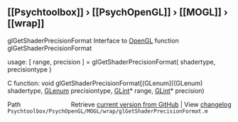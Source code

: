 ## [[Psychtoolbox]] &#8250; [[PsychOpenGL]] &#8250; [[MOGL]] &#8250; [[wrap]]

glGetShaderPrecisionFormat  Interface to [OpenGL](OpenGL) function glGetShaderPrecisionFormat  
  
usage:  [ range, precision ] = glGetShaderPrecisionFormat( shadertype, precisiontype )  
  
C function:  void glGetShaderPrecisionFormat[(GLenum]((GLenum) shadertype, [GLenum](GLenum) precisiontype, [GLint](GLint)\* range, [GLint](GLint)\* precision)  




<div class="code_header" style="text-align:right;">
  <span style="float:left;">Path&nbsp;&nbsp;</span> <span class="counter">Retrieve <a href=
  "https://raw.github.com/Psychtoolbox-3/Psychtoolbox-3/beta/Psychtoolbox/PsychOpenGL/MOGL/wrap/glGetShaderPrecisionFormat.m">current version from GitHub</a> | View <a href=
  "https://github.com/Psychtoolbox-3/Psychtoolbox-3/commits/beta/Psychtoolbox/PsychOpenGL/MOGL/wrap/glGetShaderPrecisionFormat.m">changelog</a></span>
</div>
<div class="code">
  <code>Psychtoolbox/PsychOpenGL/MOGL/wrap/glGetShaderPrecisionFormat.m</code>
</div>

